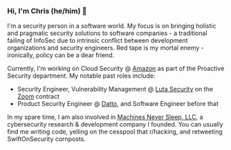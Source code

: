 ### Hi, I'm Chris (he/him) 👋

I'm a security person in a software world. My focus is on bringing holistic and pragmatic security solutions to software companies - a traditional failing of InfoSec due to intrinsic conflict between development organizations and security engineers. Red tape is my mortal enemy - ironically, policy can be a dear friend.

Currently, I'm working on Cloud Security @ [Amazon](https://www.aboutamazon.com/our-company) as part of the Proactive Security department. My notable past roles include:
- Security Engineer, Vulnerability Management @ [Luta Security](https://www.lutasecurity.com/) on the [Zoom](https://zoom.us/) contract
- Product Security Engineer @ [Datto](https://datto.com), and Software Engineer before that

In my spare time, I am also involved in [Machines Never Sleep, LLC](https://mns.llc/), a cybersecurity research & development company I founded. You can usually find me writing code, yelling on the cesspool that r/hacking, and retweeting SwiftOnSecurity cornposts.
